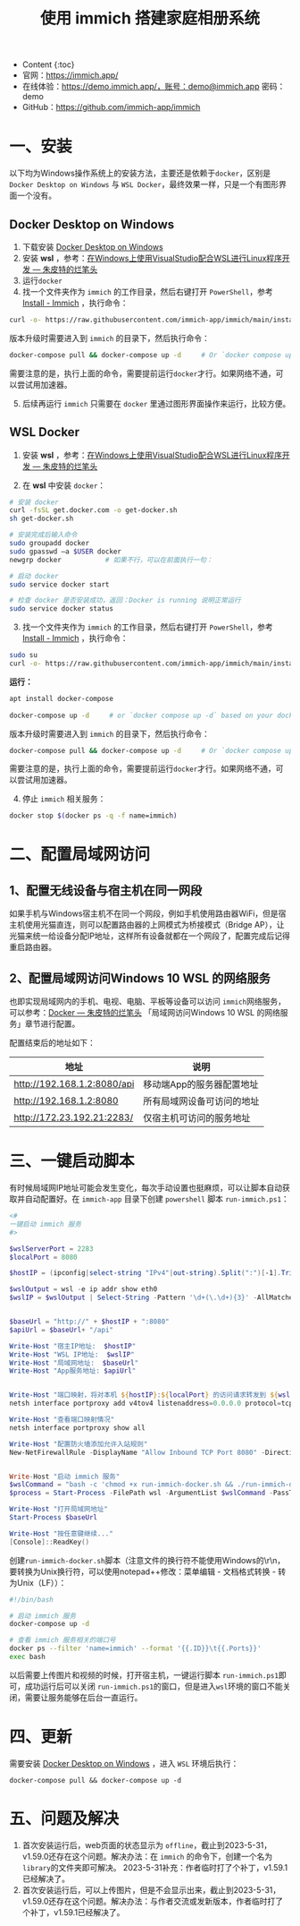 ﻿---
layout:		post
category:	"soft"
title:		"使用 immich 搭建家庭相册系统"

tags:		[]
---
- Content
{:toc}
- 官网：https://immich.app/
- 在线体验：https://demo.immich.app/，账号：demo@immich.app 密码：demo 
- GitHub：https://github.com/immich-app/immich




# 一、安装

以下均为Windows操作系统上的安装方法，主要还是依赖于`docker`，区别是 `Docker Desktop on Windows` 与 `WSL Docker`，最终效果一样，只是一个有图形界面一个没有。



## Docker Desktop on Windows

1. 下载安装   [Docker Desktop on Windows](https://docs.docker.com/desktop/install/windows-install/) 
2. 安装 **wsl** ，参考：[在Windows上使用VisualStudio配合WSL进行Linux程序开发 — 朱皮特的烂笔头](https://zhupite.com/program/develop-linux-app-using-visualstudio-wsl-on-windows.html)
3. 运行`docker`
4. 找一个文件夹作为 `immich` 的工作目录，然后右键打开 `PowerShell`，参考 [ Install - Immich](https://immich.app/docs/install) ，执行命令：

```bash
curl -o- https://raw.githubusercontent.com/immich-app/immich/main/install.sh | bash
```

版本升级时需要进入到 `immich` 的目录下，然后执行命令：

```bash
docker-compose pull && docker-compose up -d     # Or `docker compose up -d`
```

需要注意的是，执行上面的命令，需要提前运行`docker`才行。如果网络不通，可以尝试用加速器。

5. 后续再运行 `immich` 只需要在 `docker` 里通过图形界面操作来运行，比较方便。



## WSL Docker 

1. 安装 **wsl** ，参考：[在Windows上使用VisualStudio配合WSL进行Linux程序开发 — 朱皮特的烂笔头](https://zhupite.com/program/develop-linux-app-using-visualstudio-wsl-on-windows.html)

2. 在 **wsl** 中安装 `docker`：


```bash
# 安装 docker
curl -fsSL get.docker.com -o get-docker.sh
sh get-docker.sh

# 安装完成后输入命令
sudo groupadd docker
sudo gpasswd –a $USER docker
newgrp docker			# 如果不行，可以在前面执行一句： 

# 启动 docker
sudo service docker start

# 检查 docker 是否安装成功，返回：Docker is running 说明正常运行
sudo service docker status
```

3. 找一个文件夹作为 `immich` 的工作目录，然后右键打开 `PowerShell`，参考 [ Install - Immich](https://immich.app/docs/install) ，执行命令：

```bash
sudo su
curl -o- https://raw.githubusercontent.com/immich-app/immich/main/install.sh | bash
```

**运行：**

```bash
apt install docker-compose
 
docker-compose up -d     # or `docker compose up -d` based on your docker-compose version
```

版本升级时需要进入到 `immich` 的目录下，然后执行命令：

```bash
docker-compose pull && docker-compose up -d     # Or `docker compose up -d`
```

需要注意的是，执行上面的命令，需要提前运行`docker`才行。如果网络不通，可以尝试用加速器。

4. 停止 `immich` 相关服务：

```bash
docker stop $(docker ps -q -f name=immich)
```





# 二、配置局域网访问

## 1、配置无线设备与宿主机在同一网段

如果手机与Windows宿主机不在同一个网段，例如手机使用路由器WiFi，但是宿主机使用光猫直连，则可以配置路由器的上网模式为桥接模式（Bridge AP），让光猫来统一给设备分配IP地址，这样所有设备就都在一个网段了，配置完成后记得重启路由器。



## 2、配置局域网访问Windows 10 WSL 的网络服务

也即实现局域网内的手机、电视、电脑、平板等设备可以访问 `immich`网络服务，可以参考：[Docker — 朱皮特的烂笔头](https://zhupite.com/soft/docker.html) 「局域网访问Windows 10 WSL 的网络服务」章节进行配置。

配置结束后的地址如下：

| 地址                        | 说明                       |
| --------------------------- | -------------------------- |
| http://192.168.1.2:8080/api | 移动端App的服务器配置地址  |
| http://192.168.1.2:8080     | 所有局域网设备可访问的地址 |
| http://172.23.192.21:2283/  | 仅宿主机可访问的服务地址   |



# 三、一键启动脚本

有时候局域网IP地址可能会发生变化，每次手动设置也挺麻烦，可以让脚本自动获取并自动配置好。在 `immich-app` 目录下创建 `powershell` 脚本 `run-immich.ps1`：

```powershell
<#
一键启动 immich 服务
#>

$wslServerPort = 2283
$localPort = 8080

$hostIP = (ipconfig|select-string "IPv4"|out-string).Split(":")[-1].Trim()

$wslOutput = wsl -e ip addr show eth0
$wslIP = $wslOutput | Select-String -Pattern '\d+(\.\d+){3}' -AllMatches | ForEach-Object { $_.Matches.Value } | Select-Object -First 1


$baseUrl = "http://" + $hostIP + ":8080"
$apiUrl = $baseUrl+ "/api"

Write-Host "宿主IP地址:  $hostIP"
Write-Host "WSL IP地址:  $wslIP"
Write-Host "局域网地址:  $baseUrl"
Write-Host "App服务地址: $apiUrl"


Write-Host "端口映射，将对本机 ${hostIP}:${localPort} 的访问请求转发到 ${wslIP}:${wslServerPort}"
netsh interface portproxy add v4tov4 listenaddress=0.0.0.0 protocol=tcp listenport=8080 connectport=2283 connectaddress=$wslIP

Write-Host "查看端口映射情况"
netsh interface portproxy show all

Write-Host "配置防火墙添加允许入站规则"
New-NetFirewallRule -DisplayName "Allow Inbound TCP Port 8080" -Direction Inbound -Action Allow -Protocol TCP -LocalPort 8080


Write-Host "启动 immich 服务"
$wslCommand = "bash -c 'chmod +x run-immich-docker.sh && ./run-immich-docker.sh'"
$process = Start-Process -FilePath wsl -ArgumentList $wslCommand -PassThru 

Write-Host "打开局域网地址"
Start-Process $baseUrl

Write-Host "按任意键继续..."
[Console]::ReadKey()
```



创建`run-immich-docker.sh`脚本（注意文件的换行符不能使用Windows的\r\n，要转换为Unix换行符，可以使用notepad++修改：菜单编辑 - 文档格式转换 - 转为Unix（LF））：

```bash
#!/bin/bash

# 启动 immich 服务
docker-compose up -d

# 查看 immich 服务相关的端口号
docker ps --filter 'name=immich' --format '{{.ID}}\t{{.Ports}}'
exec bash
```

以后需要上传图片和视频的时候，打开宿主机，一键运行脚本 `run-immich.ps1`即可，成功运行后可以关闭 `run-immich.ps1`的窗口，但是进入`wsl`环境的窗口不能关闭，需要让服务能够在后台一直运行。

# 四、更新

需要安装  [Docker Desktop on Windows](https://docs.docker.com/desktop/install/windows-install/) ，进入 `WSL` 环境后执行：

`docker-compose pull && docker-compose up -d` 

# 五、问题及解决

1. 首次安装运行后，web页面的状态显示为 `offline`，截止到2023-5-31，v1.59.0还存在这个问题。解决办法：在 `immich` 的命令下，创建一个名为 `library`的文件夹即可解决。 2023-5-31补充：作者临时打了个补丁，v1.59.1已经解决了。
2. 首次安装运行后，可以上传图片，但是不会显示出来，截止到2023-5-31，v1.59.0还存在这个问题。解决办法：与作者交流或发新版本，作者临时打了个补丁，v1.59.1已经解决了。







